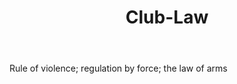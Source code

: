 ---
title: Club-Law
letter: C
permalink: "/definitions/bld-club-law.html"
body: Rule of violence; regulation by force; the law of arms
published_at: '2018-07-07'
source: Black's Law Dictionary 2nd Ed (1910)
layout: post
---